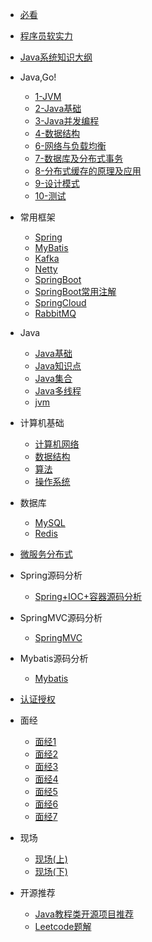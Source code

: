 
* [必看](./docs/a-0必看.md)
* [程序员软实力](./docs/a-1程序员软实力.md)
* [Java系统知识大纲](./docs/java核心知识大纲.md)
* Java,Go!
  * [1-JVM](./docs/o-1第1章_jvm.md)
  * [2-Java基础](./docs/o-2第2章_Java基础.md)
  * [3-Java并发编程](./docs/o-3第3章_Java并发编程.md)
  * [4-数据结构](./docs/o-4第4章_数据结构.md)
  * [6-网络与负载均衡](./docs/o-6第6章_网络与负载均衡.md)
  * [7-数据库及分布式事务](./docs/o-7第7章_数据库及分布式事务.md)
  * [8-分布式缓存的原理及应用](./docs/o-8第8章_分布式缓存的原理及应用.md)
  * [9-设计模式](./docs/o-9第9章_设计模式.md)
  * [10-测试](./docs/o-10真题版测试.md)
* 常用框架

  * [Spring](./docs/e-1spring_springmvc.md)
  * [MyBatis](./docs/e-2mybatis.md)
  * [Kafka](./docs/e-3kafka.md)
  * [Netty](./docs/e-4netty.md)
  * [SpringBoot](./docs/e-4springboot.md)
  * [SpringBoot常用注解](./docs/e-4springboot常用注解.md)
  * [SpringCloud](./docs/e-5springcloud.md)
  * [RabbitMQ](./docs/e-7RabbitMQ.md)
* Java
  * [Java基础](./docs/b-1面试题总结-Java基础.md)
  * [Java知识点](./docs/b-1基础知识点.md)
  * [Java集合](./docs/b-2Java集合.md)
  * [Java多线程](./docs/b-3Java多线程.md)
  * [jvm](./docs/b-4jvm.md)
* 计算机基础
  * [计算机网络](./docs/c-1计算机网络.md)
  * [数据结构](./docs/c-2数据结构.md)
  * [算法](./docs/c-3算法.md)
  * [操作系统](./docs/c-4操作系统.md)
* 数据库
  * [MySQL](./docs/d-1-mysql.md)
  * [Redis](./docs/d-2-redis.md)
* [微服务分布式](./docs/e-6微服务分布式.md)
* Spring源码分析
  
  * [Spring+IOC+容器源码分析](./docs/y-1Spring+IOC+容器源码分析.md)
* SpringMVC源码分析

  * [SpringMVC](./docs/y-1Spring+IOC+容器源码分析.md)
* Mybatis源码分析

  * [Mybatis](./docs/y-1Spring+IOC+容器源码分析.md)

* [认证授权](./docs/f-1认证授权.md)
* 面经
  * [面经1](./docs/interview-experience/a-1五面阿里,终获Offer.md)
  * [面经2](./docs/interview-experience/a-2蚂蚁金服实习生总结.md)
  * [面经3](./docs/interview-experience/a-3Bigo的Java面试，我挂在了第三轮技术面上..........md)
  * [面经4](./docs/interview-experience/a-4-2020年字节跳动面试总结.md)
  * [面经5](./docs/interview-experience/a-5蚂蚁金服、头条、拼多多面经总结.md)
  * [面经6](./docs/interview-experience/a-6逆风而行！从考研失败到收获到自己满意的Offer,分享一下自己的经历！.md)
  * [面经7](./docs/interview-experience/a-7Java后端实习面经，电子科大大三读者投稿！看了之后感触颇深！很感动开心！.md)
* 现场
  * [现场(上)](./docs/i-1真实大厂面试现场.md)
  * [现场(下)](./docs/i-2真实大厂面试现场.md)
* 开源推荐
  * [Java教程类开源项目推荐](./docs/j-1java.md)
  * [Leetcode题解](./docs/j-2algorithm.md)

